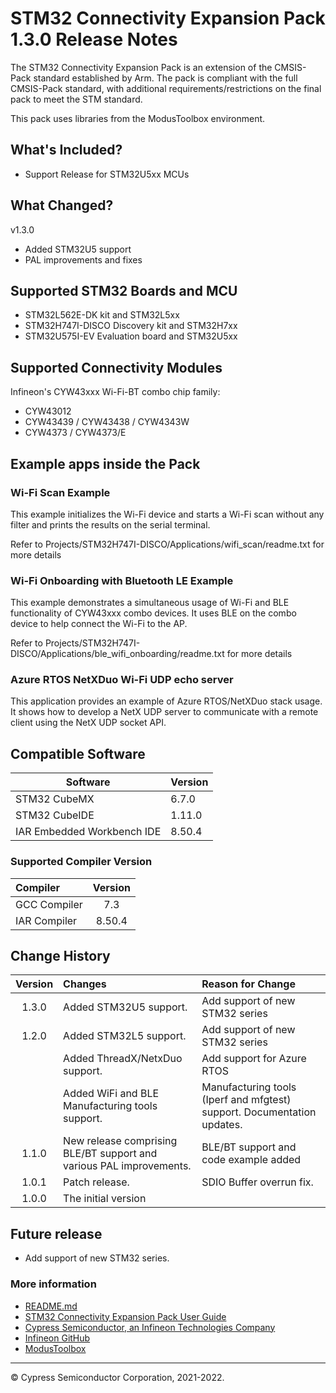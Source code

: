 # STM32 Connectivity Expansion Pack 1.3.0 Release Notes
The STM32 Connectivity Expansion Pack is an extension of the CMSIS-Pack standard established by Arm.
The pack is compliant with the full CMSIS-Pack standard, with additional requirements/restrictions
on the final pack to meet the STM standard.

This pack uses libraries from the ModusToolbox environment.

## What's Included?
* Support Release for STM32U5xx MCUs

## What Changed?

 v1.3.0
* Added STM32U5 support
* PAL improvements and fixes

## Supported STM32 Boards and MCU
*  STM32L562E-DK kit and STM32L5xx
*  STM32H747I-DISCO Discovery kit and STM32H7xx
*  STM32U575I-EV Evaluation board and STM32U5xx

## Supported Connectivity Modules

Infineon's CYW43xxx Wi-Fi-BT combo chip family:
*  CYW43012
*  CYW43439 / CYW43438 / CYW4343W
*  CYW4373 / CYW4373/E


## Example apps inside the Pack

### Wi-Fi Scan Example
This example initializes the Wi-Fi device and starts a Wi-Fi scan without any filter and prints the
results on the serial terminal.

Refer to Projects/STM32H747I-DISCO/Applications/wifi_scan/readme.txt for more details

### Wi-Fi Onboarding with Bluetooth LE Example
This example demonstrates a simultaneous usage of Wi-Fi and BLE functionality of CYW43xxx combo
devices. It uses BLE on the combo device to help connect the Wi-Fi to the AP.

Refer to Projects/STM32H747I-DISCO/Applications/ble_wifi_onboarding/readme.txt for more details

### Azure RTOS NetXDuo Wi-Fi UDP echo server
This application provides an example of Azure RTOS/NetXDuo stack usage. It shows how to develop a 
NetX UDP server to communicate with a remote client using the NetX UDP socket API.

## Compatible Software

|  Software                    | Version   |
| ---------------------------- | --------- |
| STM32 CubeMX                 |  6.7.0    |
| STM32 CubeIDE                |  1.11.0   |
| IAR Embedded Workbench IDE   |  8.50.4   |

### Supported Compiler Version

| Compiler                     | Version |
| :---                         | :----:  |
| GCC Compiler                 | 7.3     |
| IAR Compiler                 | 8.50.4  |


## Change History

| Version | Changes                                                             | Reason for Change                     |
| :----:  | :---                                                                | :----                                 |
| 1.3.0   | Added STM32U5 support.                                              | Add support of new STM32 series       |
| 1.2.0   | Added STM32L5 support.                                              | Add support of new STM32 series       |
|         | Added ThreadX/NetxDuo support.                                      | Add support for Azure RTOS            |
|         | Added WiFi and BLE Manufacturing tools support.                     | Manufacturing tools (Iperf and mfgtest) support. Documentation updates. |
| 1.1.0   | New release comprising BLE/BT support and various PAL improvements. | BLE/BT support and code example added |
| 1.0.1   | Patch release.                                                      | SDIO Buffer overrun fix.              |
| 1.0.0   | The initial version                                                 |                                       |


## Future release

* Add support of new STM32 series.


### More information
* [README.md](./README.md)
* [STM32 Connectivity Expansion Pack User Guide](./Documentation/STM32ConnectivityExpansionPack_UserGuide.pdf)
* [Cypress Semiconductor, an Infineon Technologies Company](http://www.infineon.com)
* [Infineon GitHub](https://github.com/Infineon/)
* [ModusToolbox](https://www.infineon.com/cms/en/design-support/tools/sdk/modustoolbox-software/)


-------------------------------------------------------------------------------

© Cypress Semiconductor Corporation, 2021-2022.
